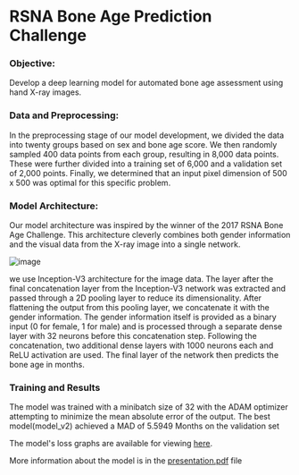 # RSNA Bone Age Prediction Challenge
### Objective:
Develop a deep learning model for automated bone age assessment using hand X-ray images.
### Data and Preprocessing:
In the preprocessing stage of our model development, we divided the data into twenty groups based on sex and bone age score. We then randomly sampled 400 data points from each group, resulting in 8,000 data points. These were further divided into a training set of 6,000 and a validation set of 2,000 points. Finally, we determined that an input pixel dimension of 500 x 500 was optimal for this specific problem.
### Model Architecture:
Our model architecture was inspired by the winner of the 2017 RSNA Bone Age Challenge.  This architecture cleverly combines both gender information and the visual data from the X-ray image into a single network.

![image](https://github.com/MRToghyani/RSNA-Bone-Age-Challenge/assets/151957535/fe9ed0ae-2b0c-446e-8a24-1690f2e84ec5)

we use Inception-V3 architecture for the image data. The layer after the final concatenation layer from the Inception-V3 network was extracted and passed through a 2D pooling layer to reduce its dimensionality. After flattening the output from this pooling layer, we concatenate it with the gender information. The gender information itself is provided as a binary input (0 for female, 1 for male) and is processed through a separate dense layer with 32 neurons before this concatenation step.  Following the concatenation, two additional dense layers with 1000 neurons each and ReLU activation are used.  The final layer of the network then predicts the bone age in months.
### Training and Results
The model was trained with a minibatch size of 32 with the ADAM optimizer attempting to minimize the mean absolute error of the output. The best model(model_v2) achieved a MAD of 5.5949 Months on the validation set

The model's loss graphs are available for viewing [here](https://wandb.ai/myname44332211/RSNA-Model-v2/reports/RSNA-Bone-Challenge--Vmlldzo4MjcwMTc5).

More information about the model is in the [presentation.pdf](https://github.com/MRToghyani/RSNA-Bone-Age-Challenge/blob/main/Presentation.pdf) file

